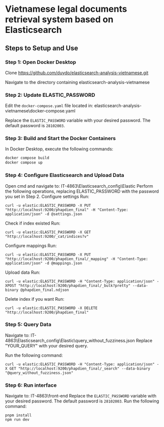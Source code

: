 # Vietnamese legal documents retrieval system based on Elasticsearch

## Steps to Setup and Use

### Step 1: Open Docker Desktop
Clone https://github.com/duydo/elasticsearch-analysis-vietnamese.git

Navigate to the directory containing elasticsearch-analysis-vietnamese

### Step 2: Update ELASTIC_PASSWORD
Edit the `docker-compose.yaml` file located in:
elasticsearch-analysis-vietnamese\docker-compose.yaml

Replace the `ELASTIC_PASSWORD` variable with your desired password. The default password is `28102003`.

### Step 3: Build and Start the Docker Containers
In Docker Desktop, execute the following commands:
```bash
docker compose build
docker compose up
```

### Step 4: Configure Elasticsearch and Upload Data
Open cmd and navigate to:
IT-4863\Elasticsearch_config\Elastic
Perform the following operations, replacing ELASTIC_PASSWORD with the password you set in Step 2.
Configure settings
Run:
```
curl -u elastic:ELASTIC_PASSWORD -X PUT "http://localhost:9200/phapdien_final" -H "Content-Type: application/json" -d @settings.json
```

Check if index existed
Run:
```
curl -u elastic:ELASTIC_PASSWORD -X GET "http://localhost:9200/_cat/indices?v"
```

Configure mappings
Run:
```
curl -u elastic:ELASTIC_PASSWORD -X PUT "http://localhost:9200/phapdien_final/_mapping" -H "Content-Type: application/json" -d @mappings.json
```

Upload data
Run:
```
curl -u elastic:ELASTIC_PASSWORD -H "Content-Type: application/json" -XPOST "http://localhost:9200/phapdien_final/_bulk?pretty" --data-binary @phapdien_final.ndjson
```

Delete index if you want
Run:
```
curl -u elastic:ELASTIC_PASSWORD -X DELETE "http://localhost:9200/phapdien_final"
```

### Step 5: Query Data
Navigate to:
IT-4863\Elasticsearch_config\Elastic\query_without_fuzziness.json
Replace "YOUR_QUERY" with your desired query.

Run the following command:
```
curl -u elastic:ELASTIC_PASSWORD -H "Content-Type: application/json" -X GET "http://localhost:9200/phapdien_final/_search" --data-binary "@query_without_fuzziness.json"
```

### Step 6: Run interface
Navigate to:
IT-4863\front-end
Replace the `ELASTIC_PASSWORD` variable with your desired password. The default password is `28102003`.
Run the following command:
```
pnpm install
npm run dev
```



